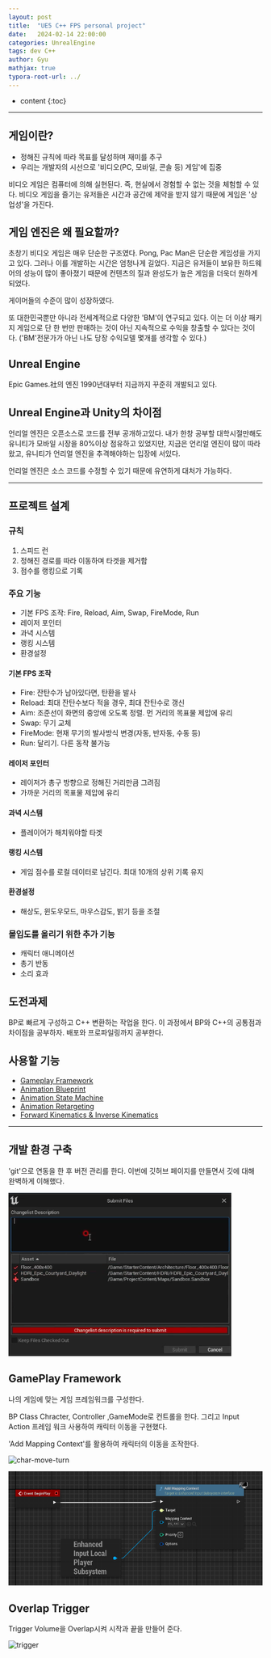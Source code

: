 ```yaml
---
layout: post
title:  "UE5 C++ FPS personal project"
date:   2024-02-14 22:00:00
categories: UnrealEngine
tags: dev C++
author: Gyu
mathjax: true
typora-root-url: ../
---
```


* content
{:toc}

---
## 게임이란?

- 정해진 규칙에 따라 목표를 달성하며 재미를 추구
- 우리는 개발자의 시선으로 '비디오(PC, 모바일, 콘솔 등) 게임'에 집중

비디오 게임은 컴퓨터에 의해 실현된다. 즉, 현실에서 경험할 수 없는 것을 체험할 수 있다.
비디오 게임을 즐기는 유저들은 시간과 공간에 제약을 받지 않기 때문에 게임은 '상업성'을 가진다.

## 게임 엔진은 왜 필요할까?

초창기 비디오 게임은 매우 단순한 구조였다. Pong, Pac Man은 단순한 게임성을 가지고 있다. 그러나 이를 개발하는 시간은 엄청나게 길었다. 지금은 유저들이 보유한 하드웨어의 성능이 많이 좋아졌기 때문에 컨텐츠의 질과 완성도가 높은 게임을 더욱더 원하게 되었다.

게이머들의 수준이 많이 성장하였다.

또 대한민국뿐만 아니라 전세계적으로 다양한 'BM'이 연구되고 있다. 이는 더 이상 패키지 게임으로 단 한 번만 판매하는 것이 아닌 지속적으로 수익을 창출할 수 있다는 것이다. ('BM'전문가가 아닌 나도 당장 수익모델 몇개를 생각할 수 있다.)

## Unreal Engine

Epic Games.社의 엔진 1990년대부터 지금까지 꾸준히 개발되고 있다.

## Unreal Engine과 Unity의 차이점

언리얼 엔진은 오픈소스로 코드를 전부 공개하고있다. 내가 한창 공부할 대학시절만해도 유니티가 모바일 시장을 80%이상 점유하고 있었지만, 지금은 언리얼 엔진이 많이 따라왔고, 유니티가 언리얼 엔진을 추격해야하는 입장에 서있다.

언리얼 엔진은 소스 코드를 수정할 수 있기 때문에 유연하게 대처가 가능하다.

---

## 프로젝트 설계

### 규칙

1. 스피드 런
2. 정해진 경로를 따라 이동하며 타겟을 제거함
3. 점수를 랭킹으로 기록

### 주요 기능

- 기본 FPS 조작: Fire, Reload, Aim, Swap, FireMode, Run
- 레이저 포인터
- 과녁 시스템
- 랭킹 시스템
- 환경설정

#### 기본 FPS 조작

- Fire: 잔탄수가 남아있다면, 탄환을 발사
- Reload: 최대 잔탄수보다 적을 경우, 최대 잔탄수로 갱신
- Aim: 조준선이 화면의 중앙에 오도록 정렬. 먼 거리의 목표물 제압에 유리
- Swap: 무기 교체
- FireMode: 현재 무기의 발사방식 변경(자동, 반자동, 수동 등)
- Run: 달리기. 다른 동작 불가능

#### 레이저 포인터

- 레이저가 총구 방향으로 정해진 거리만큼 그려짐
- 가까운 거리의 목표물 제압에 유리

#### 과녁 시스템

- 플레이어가 해치워야할 타겟

#### 랭킹 시스템

- 게임 점수를 로컬 데이터로 남긴다. 최대 10개의 상위 기록 유지

#### 환경설정

- 해상도, 윈도우모드, 마우스감도, 밝기 등을 조절

### 몰입도를 올리기 위한 추가 기능

- 캐릭터 애니메이션
- 총기 반동
- 소리 효과

## 도전과제

BP로 빠르게 구성하고 C++ 변환하는 작업을 한다. 이 과정에서 BP와 C++의 공통점과 차이점을 공부하자. 배포와 프로파일링까지 공부한다.

## 사용할 기능

- [Gameplay Framework](https://dev.epicgames.com/documentation/ko-kr/unreal-engine/gameplay-framework-in-unreal-engine?application_version=5.3)
- [Animation Blueprint](https://docs.unrealengine.com/4.27/ko/InteractiveExperiences/HowTo/CharacterMovement/Blueprints/AnimBlueprint_Walk/) 
- [Animation State Machine](https://dev.epicgames.com/documentation/ko-kr/unreal-engine/state-machines-in-unreal-engine?application_version=5.3)
- [Animation Retargeting](https://dev.epicgames.com/documentation/ko-kr/unreal-engine/animation-retargeting-in-unreal-engine?application_version=5.3)
- [Forward Kinematics & Inverse Kinematics](https://dev.epicgames.com/documentation/ko-kr/unreal-engine/using-kinematic-bodies-with-simulated-parents-in-unreal-engine?application_version=5.3)

---

## 개발 환경 구축

'git'으로 연동을 한 후 버전 관리를 한다. 이번에 깃허브 페이지를 만들면서 깃에 대해 완벽하게 이해했다.

![ue-git](/assets/images/2024-02-14-unrealengine-FPS-personal-project/ue-git.png)

## GamePlay Framework

나의 게임에 맞는 게임 프레임워크를 구성한다.

BP Class Chracter, Controller ,GameMode로 컨트롤을 한다. 그리고 Input Action 프레임 워크 사용하여 캐릭터 이동을 구현했다.

'Add Mapping Context'를 활용하여 캐릭터의 이동을 조작한다.

![char-move-turn](/assets/images/2024-02-14-unrealengine-FPS-personal-project/char-move-turn.gif)

<img src="/assets/images/2024-02-14-unrealengine-FPS-personal-project/image-20240608155351516.png" alt="image-20240608155351516" style="zoom:67%;" />

## Overlap Trigger

Trigger Volume을 Overlap시켜 시작과 끝을 만들어 준다.

![trigger](/assets/images/2024-02-14-unrealengine-FPS-personal-project/trigger.gif)
